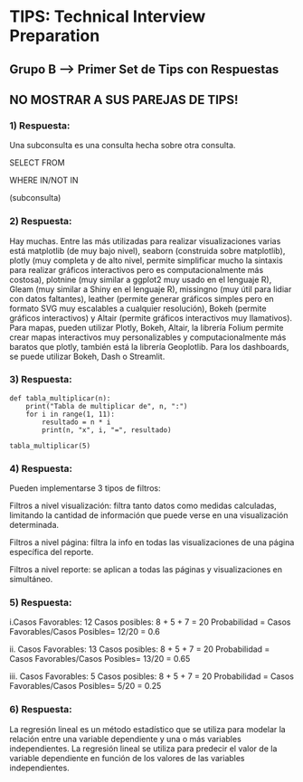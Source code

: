 <h1>TIPS: Technical Interview Preparation</h1>
<h2>Grupo B --&gt; Primer Set de Tips con Respuestas</h2>
<h2>NO MOSTRAR A SUS PAREJAS DE TIPS!</h2>
<h3>1)  Respuesta:</h3>
<p>Una subconsulta es una consulta hecha sobre otra consulta.</p>
<p>SELECT <column_name> FROM <table_name> </p>
<p>WHERE <column_name> IN/NOT IN </p>
<p>(subconsulta)</p>
<h3>2)  Respuesta:</h3>
<p>Hay muchas. Entre las más utilizadas para realizar visualizaciones varias está matplotlib (de muy bajo nivel), seaborn (construida sobre matplotlib), plotly (muy completa y de alto nivel, permite simplificar mucho la sintaxis para realizar gráficos interactivos pero es computacionalmente más costosa), plotnine (muy similar a ggplot2 muy usado en el lenguaje R), Gleam (muy similar a Shiny en el lenguaje R), missingno (muy útil para lidiar con datos faltantes), leather (permite generar gráficos simples pero en formato SVG muy escalables a cualquier resolución), Bokeh (permite gráficos interactivos) y Altair (permite gráficos interactivos muy llamativos). Para mapas, pueden utilizar Plotly, Bokeh, Altair, la librería Folium permite crear mapas interactivos muy personalizables y computacionalmente más baratos que plotly, también está la librería Geoplotlib. Para los dashboards, se puede utilizar Bokeh, Dash o Streamlit. </p>
<h3>3)  Respuesta:</h3>
<p><code>def tabla_multiplicar(n):
    print("Tabla de multiplicar de", n, ":")
    for i in range(1, 11):
        resultado = n * i
        print(n, "x", i, "=", resultado)
<p>tabla_multiplicar(5)</code> </p>
<h3>4)  Respuesta:</h3>
<p>Pueden implementarse 3 tipos de filtros:</p>
<p>Filtros a nivel visualización: filtra tanto datos como medidas calculadas, limitando la cantidad de información que puede verse en una visualización determinada.</p>
<p>Filtros a nivel página: filtra la info en todas las visualizaciones de una página específica del reporte.</p>
<p>Filtros a nivel reporte: se aplican a todas las páginas y visualizaciones en simultáneo.</p>
<h3>5)  Respuesta:</h3>
<p>i.Casos Favorables: 12
Casos posibles: 8 + 5 + 7 = 20
Probabilidad = Casos Favorables/Casos Posibles= 12/20 = 0.6</p>
<p>ii. Casos Favorables: 13
Casos posibles: 8 + 5 + 7 = 20
Probabilidad = Casos Favorables/Casos Posibles= 13/20 = 0.65</p>
<p>iii. Casos Favorables: 5
Casos posibles: 8 + 5 + 7 = 20
Probabilidad = Casos Favorables/Casos Posibles= 5/20 = 0.25</p>
<h3>6)  Respuesta:</h3>
<p>La regresión lineal es un método estadístico que se utiliza para modelar la relación entre una variable dependiente y una o más variables independientes. La regresión lineal se utiliza para predecir el valor de la variable dependiente en función de los valores de las variables independientes. </p>
